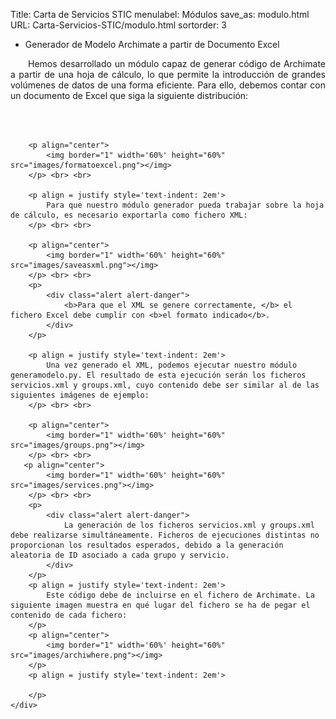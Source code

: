 Title: Carta de Servicios STIC
menulabel: Módulos
save_as: modulo.html
URL: Carta-Servicios-STIC/modulo.html
sortorder: 3

<div class="section">
    <ul class="nav nav-tabs header">
        <li class="active">Generador de Modelo Archimate a partir de Documento Excel</li>
    </ul>
    <div class="content">
		<p align = justify style='text-indent: 2em'>
			Hemos desarrollado un módulo capaz de generar código de Archimate a partir de una hoja de cálculo, lo que permite la introducción de grandes volúmenes de datos de una forma eficiente. Para ello, debemos contar con un documento de Excel que siga la siguiente distribución:
		</p> <br> <br>		
		
		<p align="center">
			<img border="1" width='60%' height="60%" src="images/formatoexcel.png"></img>
		</p> <br> <br>		

		<p align = justify style='text-indent: 2em'>
			Para que nuestro módulo generador pueda trabajar sobre la hoja de cálculo, es necesario exportarla como fichero XML:
		</p> <br> <br>	

		<p align="center">
			<img border="1" width='60%' height="60%" src="images/saveasxml.png"></img>
		</p> <br> <br>
		<p>
			<div class="alert alert-danger">
				<b>Para que el XML se genere correctamente, </b> el fichero Excel debe cumplir con <b>el formato indicado</b>. 
			</div>
        </p>
				
		<p align = justify style='text-indent: 2em'>
			Una vez generado el XML, podemos ejecutar nuestro módulo generamodelo.py. El resultado de esta ejecución serán los ficheros servicios.xml y groups.xml, cuyo contenido debe ser similar al de las siguientes imágenes de ejemplo:
		</p> <br> <br>	
		
		<p align="center">
			<img border="1" width='60%' height="60%" src="images/groups.png"></img>
		</p> <br> <br>	
       <p align="center">
			<img border="1" width='60%' height="60%" src="images/services.png"></img>
		</p> <br> <br>
		<p>
			<div class="alert alert-danger">
				La generación de los ficheros servicios.xml y groups.xml debe realizarse simultáneamente. Ficheros de ejecuciones distintas no proporcionan los resultados esperados, debido a la generación aleatoria de ID asociado a cada grupo y servicio.  
			</div>
        </p>
		<p align = justify style='text-indent: 2em'>
			Este código debe de incluirse en el fichero de Archimate. La siguiente imagen muestra en qué lugar del fichero se ha de pegar el contenido de cada fichero:
		</p>
		<p align="center">
			<img border="1" width='60%' height="60%" src="images/archiwhere.png"></img>
		</p>
		<p align = justify style='text-indent: 2em'>
			
		</p>
    </div>
</div>

